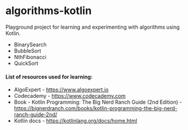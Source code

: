 # algorithms-kotlin

Playground project for learning and experimenting with algorithms using Kotlin.

* BinarySearch
* BubbleSort
* NthFibonacci
* QuickSort

#### List of resources used for learning:
* AlgoExpert - https://www.algoexpert.io
* Codecademy - https://www.codecademy.com
* Book - Kotlin Programming: The Big Nerd Ranch Guide (2nd Edition) -  
  https://bignerdranch.com/books/kotlin-programming-the-big-nerd-ranch-guide-2nd/
* Kotlin docs - https://kotlinlang.org/docs/home.html